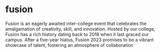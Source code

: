 # fusion
Fusion is an eagerly awaited inter-college event that celebrates the amalgamation of creativity, skill, and innovation. Hosted by our college, Fusion has a rich history dating back to 2018 when it last graced our campus. After a five-year hiatus, Fusion 2023 promises to be a vibrant showcase of talent, fostering an atmosphere of collaboration
